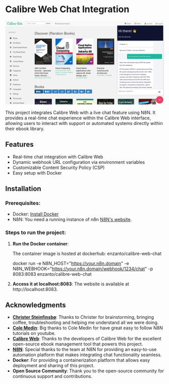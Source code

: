 # Calibre Web Chat Integration
![Screenshot of Calibre Web Chat](images/screenshot.png)

This project integrates Calibre Web with a live chat feature using N8N. It provides a real-time chat experience within the Calibre Web interface, allowing users to interact with support or automated systems directly within their ebook library.

## Features
- Real-time chat integration with Calibre Web
- Dynamic webhook URL configuration via environment variables
- Customizable Content Security Policy (CSP)
- Easy setup with Docker

## Installation

### Prerequisites:
- Docker: [Install Docker](https://www.docker.com/get-started)
- N8N: You need a running instance of n8n [N8N's website](https://n8n.io).

### Steps to run the project:

1. **Run the Docker container**:
   
    The container image is hosted at dockerhub: enzanto/calibre-web-chat

   docker run -e N8N_HOST="https://your.n8n.domain" -e N8N_WEBHOOK="https://your.n8n.domain/webhook/1234/chat" -p 8083:8083 enzanto/calibre-web-chat

2. **Access it at localhost:8083**:
    The website is available at http://localhost:8083.



## Acknowledgments
- **[Christer Steinfinsbø](https://github.com/chris2402)**: Thanks to Christer for brainstorming, bringing coffee, troubleshooting and helping me understand all we were doing.
- **[Cole Medin](https://www.youtube.com/@ColeMedinhttps://github.com/chris2402)**: Big thanks to Cole Medin for have great easy to follow N8N tutorials on youtube.
- **[Calibre Web](https://github.com/janeczku/calibre-web)**: Thanks to the developers of Calibre Web for the excellent open-source ebook management tool that powers this project.
- **[N8N](https://n8n.io)**: Special thanks to the team at N8N for providing an easy-to-use automation platform that makes integrating chat functionality seamless.
- **Docker**: For providing a containerization platform that allows easy deployment and sharing of this project.
- **Open Source Community**: Thank you to the open-source community for continuous support and contributions.
